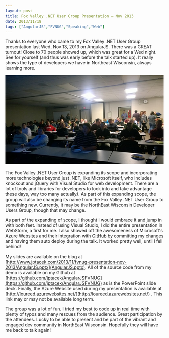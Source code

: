 ```yaml
---
layout: post
title: Fox Valley .NET User Group Presentation – Nov 2013
date: 2013/11/18
tags: ["AngularJS","FVNUG","Speaking","Web"]
---
```


Thanks to everyone who came to my Fox Valley .NET User Group presentation last Wed, Nov 13, 2013 on AngularJS. There was a GREAT turnout! Close to 70 people showed up, which was great for a Wed night. See for yourself (and thus was early before the talk started up). It really shows the type of developers we have in Northeast Wisconsin, always learning more.

![Crowd](111813_1355_FoxValleyNE1.jpg)

The Fox Valley .NET User Group is expanding its scope and incorporating more technologies beyond just .NET, like Microsoft itself, who includes knockout and jQuery with Visual Studio for web development. There are a lot of tools and libraries for developers to look into and take advantage these days, way too many actually<span style="font-family:Wingdings">J</span>. As part of this expanding scope, the group will also be changing its name from the Fox Valley .NET User Group to something new. Currently, it may be the NorthEast Wisconsin Developer Users Group, though that may change.

As part of the expanding of scope, I thought I would embrace it and jump in with both feet. Instead of using Visual Studio, I did the entire presentation in WebStorm, a first for me. I also showed off the awesomeness of Microsoft's Azure [Websites](http://www.windowsazure.com/en-us/solutions/web/) and their integration with [GitHub](https://github.com/) by committing my changes and having them auto deploy during the talk. It worked pretty well, until I fell behind!

My slides are available on the blog at [http://www.jptacek.com/2013/11/fvnug-presentation-nov-2013/AngularJS.pptx](AngularJS.pptx). All of the source code from my demo is available on my Github at [https://github.com/jptacek/AngularJSFVNUG](https://github.com/jptacek/AngularJSFVNUG) as is the PowerPoint slide deck. Finally, the Azure Website used during my presentation is available at [http://loureed.azurewebsites.net/](http://loureed.azurewebsites.net/) . This link may or may not be available long term.

The group was a lot of fun. I tried my best to code up in real time with plenty of typos and many rescues from the audience. Great participation by the attendees. Lucky to be able to present and be part of the vibrant and engaged dev community in NorthEast Wisconsin. Hopefully they will have me back to talk again!